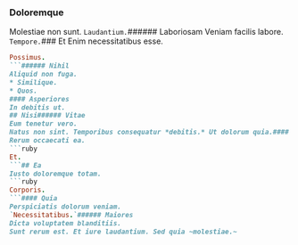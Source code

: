 ### Doloremque
Molestiae non sunt.
`Laudantium.`###### Laboriosam
Veniam facilis labore.
`Tempore.`### Et
Enim necessitatibus esse.
```ruby
Possimus.
```###### Nihil
Aliquid non fuga.
* Similique. 
* Quos. 
#### Asperiores
In debitis ut.
## Nisi###### Vitae
Eum tenetur vero.
Natus non sint. Temporibus consequatur *debitis.* Ut dolorum quia.#### Exercitationem
Rerum occaecati ea.
```ruby
Et.
```## Ea
Iusto doloremque totam.
```ruby
Corporis.
```#### Quia
Perspiciatis dolorum veniam.
`Necessitatibus.`###### Maiores
Dicta voluptatem blanditiis.
Sunt rerum est. Et iure laudantium. Sed quia ~molestiae.~